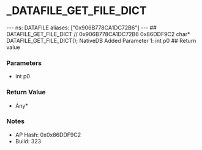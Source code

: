 # _DATAFILE_GET_FILE_DICT

--- ns: DATAFILE aliases: ["0x906B778CA1DC72B6"] --- ## DATAFILE_GET_FILE_DICT  // 0x906B778CA1DC72B6 0x86DDF9C2 char* DATAFILE_GET_FILE_DICT();  NativeDB Added Parameter 1: int p0  ## Return value

### Parameters
* int p0

### Return Value
* Any*

### Notes
* AP Hash: 0x0x86DDF9C2
* Build: 323

